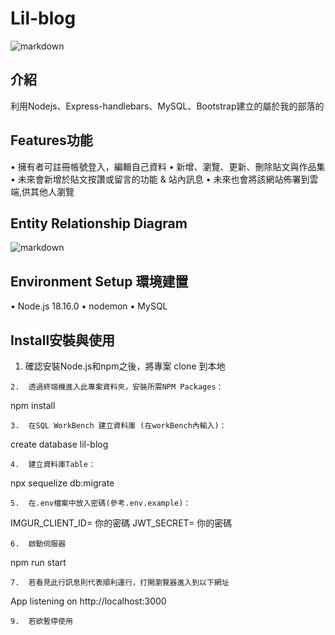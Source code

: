 # Lil-blog
![markdown](https://i.imgur.com/vH4D234.jpeg "Blog")
## 介紹
利用Nodejs、Express-handlebars、MySQL、Bootstrap建立的屬於我的部落的
## Features功能
•	擁有者可註冊帳號登入，編輯自己資料
•	新增、瀏覽、更新、刪除貼文與作品集
•	未來會新增於貼文按讚或留言的功能 & 站內訊息
•	未來也會將該網站佈署到雲端,供其他人瀏覽

## Entity Relationship Diagram
![markdown](https://i.imgur.com/UHTcpMJ.png)

## Environment Setup 環境建置
•	Node.js 18.16.0
•	nodemon
•	MySQL

## Install安裝與使用
1.	確認安裝Node.js和npm之後，將專案 clone 到本地
```
2.	透過終端機進入此專案資料夾，安裝所需NPM Packages：
```
npm install
```
3.	在SQL WorkBench 建立資料庫 (在workBench內輸入)：
```
create database lil-blog
```
4.	建立資料庫Table：
```
npx sequelize db:migrate
```
5.	在.env檔案中放入密碼(參考.env.example)：
```
IMGUR_CLIENT_ID= 你的密碼
JWT_SECRET= 你的密碼
```
6.	啟動伺服器
```
npm run start
```
7.	若看見此行訊息則代表順利運行，打開瀏覽器進入到以下網址
```
App listening on http://localhost:3000
```
9.	若欲暫停使用
```
